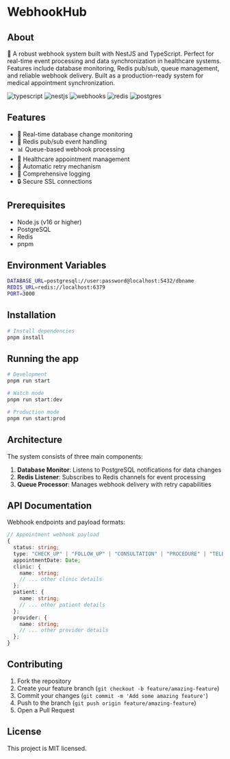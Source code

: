 # WebhookHub

## About

📡 A robust webhook system built with NestJS and TypeScript. Perfect for real-time event processing and data synchronization in healthcare systems. Features include database monitoring, Redis pub/sub, queue management, and reliable webhook delivery. Built as a production-ready system for medical appointment synchronization.

![typescript](https://img.shields.io/badge/-typescript-blue)
![nestjs](https://img.shields.io/badge/-nestjs-red)
![webhooks](https://img.shields.io/badge/-webhooks-green)
![redis](https://img.shields.io/badge/-redis-orange)
![postgres](https://img.shields.io/badge/-postgres-blue)

## Features

- 🔄 Real-time database change monitoring
- 📨 Redis pub/sub event handling
- 📊 Queue-based webhook processing
- 🏥 Healthcare appointment management
- 🔁 Automatic retry mechanism
- 📝 Comprehensive logging
- 🔒 Secure SSL connections

## Prerequisites

- Node.js (v16 or higher)
- PostgreSQL
- Redis
- pnpm

## Environment Variables

```bash
DATABASE_URL=postgresql://user:password@localhost:5432/dbname
REDIS_URL=redis://localhost:6379
PORT=3000
```

## Installation

```bash
# Install dependencies
pnpm install
```

## Running the app

```bash
# Development
pnpm run start

# Watch mode
pnpm run start:dev

# Production mode
pnpm run start:prod
```

## Architecture

The system consists of three main components:

1. **Database Monitor**: Listens to PostgreSQL notifications for data changes
2. **Redis Listener**: Subscribes to Redis channels for event processing
3. **Queue Processor**: Manages webhook delivery with retry capabilities

## API Documentation

Webhook endpoints and payload formats:

```typescript
// Appointment webhook payload
{
  status: string;
  type: "CHECK_UP" | "FOLLOW_UP" | "CONSULTATION" | "PROCEDURE" | "TELEMEDICINE";
  appointmentDate: Date;
  clinic: {
    name: string;
    // ... other clinic details
  };
  patient: {
    name: string;
    // ... other patient details
  };
  provider: {
    name: string;
    // ... other provider details
  };
}
```

## Contributing

1. Fork the repository
2. Create your feature branch (`git checkout -b feature/amazing-feature`)
3. Commit your changes (`git commit -m 'Add some amazing feature'`)
4. Push to the branch (`git push origin feature/amazing-feature`)
5. Open a Pull Request

## License

This project is MIT licensed.
